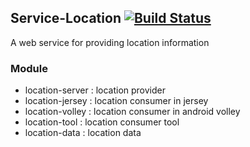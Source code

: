 ## Service-Location  [![Build Status](http://140.115.3.96:8080/jenkins/buildStatus/icon?job=Service-Location)](http://140.115.3.96:8080/jenkins/job/Service-Location/)
A web service for providing location information

### Module
- location-server : location provider
- location-jersey : location consumer in jersey
- location-volley : location consumer in android volley
- location-tool   : location consumer tool
- location-data   : location data
